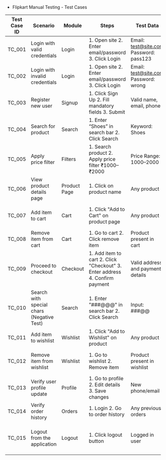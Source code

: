 * Flipkart Manual Testing - Test Cases

| Test Case ID | Scenario                    | Module      | Steps                                                    | Test Data                              | Expected Result                         | Status |
|--------------|-----------------------------|-------------|----------------------------------------------------------|---------------------------------------|---------------------------------------|--------|
| TC_001       | Login with valid credentials | Login       | 1. Open site  2. Enter email/password  3. Click Login    | Email: test@site.com  Password: pass123 | User redirected to homepage            | Pass   |
| TC_002       | Login with invalid credentials | Login       | 1. Open site  2. Enter email/password  3. Click Login    | Email: test@site.com  Password: wrong  | Error message "Invalid credentials"    | Pass   |
| TC_003       | Register new user            | Signup      | 1. Click Sign Up  2. Fill mandatory fields  3. Submit    | Valid name, email, phone               | Account creation success message       | Pass   |
| TC_004       | Search for product          | Search      | 1. Enter “Shoes” in search bar  2. Click Search          | Keyword: Shoes                        | List of shoe products displayed        | Pass   |
| TC_005       | Apply price filter          | Filters     | 1. Search product  2. Apply price filter ₹1000–₹2000      | Price Range: 1000–2000                 | Products within price range displayed  | Pass   |
| TC_006       | View product details page   | Product Page| 1. Click on product name                                  | Any product                          | Full product details shown              | Pass   |
| TC_007       | Add item to cart            | Cart        | 1. Click "Add to Cart" on product page                    | Any product                          | Item successfully added to cart         | Pass   |
| TC_008       | Remove item from cart       | Cart        | 1. Go to cart  2. Click remove item                       | Product present in cart               | Item removed from cart                   | Pass   |
| TC_009       | Proceed to checkout         | Checkout    | 1. Add item to cart  2. Click "Checkout"  3. Enter address  4. Confirm payment | Valid address and payment details      | Order confirmation page displayed       | Pass   |
| TC_010       | Search with special chars (Negative Test) | Search | 1. Enter "###@@@" in search bar  2. Click Search          | Input: ###@@                        | Show "No results found" or appropriate error | Pass   |
| TC_011       | Add item to wishlist        | Wishlist    | 1. Click "Add to Wishlist" on product                      | Any product                          | Item added to wishlist                   | Pass   |
| TC_012       | Remove item from wishlist   | Wishlist    | 1. Go to wishlist  2. Remove item                          | Product present in wishlist           | Item removed from wishlist               | Pass   |
| TC_013       | Verify user profile update  | Profile     | 1. Go to profile  2. Edit details  3. Save changes        | New phone/email                      | Profile updates saved successfully      | Pass   |
| TC_014       | Verify order history        | Orders      | 1. Login  2. Go to order history                           | Any previous orders                   | List of past orders displayed            | Pass   |
| TC_015       | Logout from the application | Logout      | 1. Click logout button                                     | Logged in user                      | User logged out and redirected to login page | Pass   |

